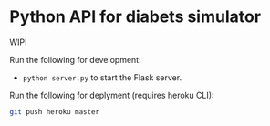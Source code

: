 # Python API for diabets simulator

WIP!

Run the following for development:

- `python server.py` to start the Flask server.

Run the following for deplyment (requires heroku CLI):

```sh
git push heroku master
```
